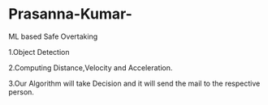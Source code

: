 # Prasanna-Kumar-
ML based Safe Overtaking 

1.Object Detection 

2.Computing Distance,Velocity and Acceleration.

3.Our Algorithm will take Decision and it will send the mail to the respective person.
